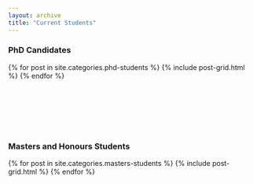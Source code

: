 ```yaml
---
layout: archive
title: "Current Students"
---
```

### PhD Candidates

<div class="tiles">
{% for post in site.categories.phd-students %}
	{% include post-grid.html %}
{% endfor %}
</div><!-- /.tiles -->
<br>
<br>
<br>
</br>
</br>
</br>

### Masters and Honours Students

<div class="tiles">
{% for post in site.categories.masters-students %}
	{% include post-grid.html %}
{% endfor %}
</div><!-- /.tiles -->
